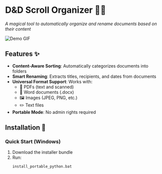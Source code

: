 # D&D Scroll Organizer 🏰📜

*A magical tool to automatically organize and rename documents based on their content*

![Demo GIF](https://i.imgur.com/your-demo-gif-here.gif)

## Features ✨
- **Content-Aware Sorting**: Automatically categorizes documents into folders
- **Smart Renaming**: Extracts titles, recipients, and dates from documents
- **Universal Format Support**: Works with:
  - 📄 PDFs (text and scanned)
  - 📝 Word documents (.docx)
  - 🖼️ Images (JPEG, PNG, etc.)
  - ✏️ Text files
- **Portable Mode**: No admin rights required

## Installation 🔧

### Quick Start (Windows)
1. Download the installer bundle
2. Run:
   ```bat
   install_portable_python.bat
